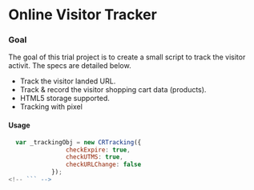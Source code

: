 # Online Visitor Tracker

### Goal ###

The goal of this trial project is to create a small script to track the visitor activit. The specs are detailed below.

* Track the visitor landed URL.
* Track & record the visitor shopping cart data (products).
* HTML5 storage supported.
* Tracking with pixel

#### Usage
```javascript
  var _trackingObj = new CRTracking({
                checkExpire: true,
                checkUTMS: true,
                checkURLChange: false
            });
<!-- ``` -->